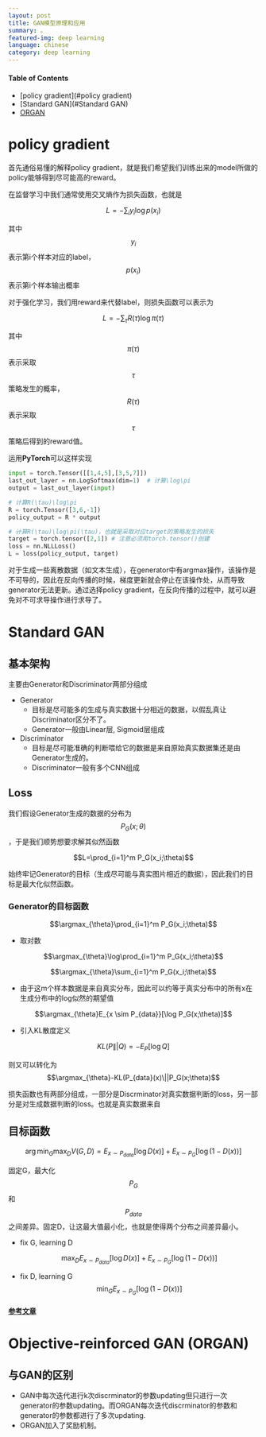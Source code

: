 ```yaml
---
layout: post
title: GAN模型原理和应用
summary: 。
featured-img: deep learning
language: chinese 
category: deep learning
---
```

#### Table of Contents
- [policy gradient](#policy gradient)
- [Standard GAN](#Standard GAN)
- [ORGAN](#ORGAN)

<a name='policy gradient'/>

# policy gradient

首先通俗易懂的解释policy gradient，就是我们希望我们训练出来的model所做的policy能够得到尽可能高的reward。

在监督学习中我们通常使用交叉熵作为损失函数，也就是

$$L = -\sum_i y_i \log p(x_i)$$

其中$$y_i$$表示第i个样本对应的label，$$p(x_i)$$表示第i个样本输出概率

对于强化学习，我们用reward来代替label，则损失函数可以表示为

$$L=-\sum_{\tau}R(\tau)\log \pi(\tau)$$

其中$$\pi(\tau)$$表示采取$$\tau$$策略发生的概率，$$R(\tau)$$表示采取$$\tau$$策略后得到的reward值。

运用**PyTorch**可以这样实现
```python
input = torch.Tensor([[1,4,5],[3,5,7]])
last_out_layer = nn.LogSoftmax(dim=1)  # 计算\log\pi
output = last_out_layer(input)

# 计算R(\tau)\log\pi
R = torch.Tensor([3,6,-1])
policy_output = R * output

# 计算R(\tau)\log\pi(\tau)，也就是采取对应target的策略发生的损失
target = torch.tensor([2,1]) # 注意必须用torch.tensor()创建
loss = nn.NLLLoss()
L = loss(policy_output, target)
```

对于生成一些离散数据（如文本生成），在generator中有argmax操作，该操作是不可导的，因此在反向传播的时候，梯度更新就会停止在该操作处，从而导致generator无法更新。通过选择policy gradient，在反向传播的过程中，就可以避免对不可求导操作进行求导了。

<a name='Standard GAN'/>

# Standard GAN

## 基本架构
主要由Generator和Discriminator两部分组成
- Generator
    - 目标是尽可能多的生成与真实数据十分相近的数据，以假乱真让Discriminator区分不了。
    - Generator一般由Linear层, Sigmoid层组成
- Discriminator
    - 目标是尽可能准确的判断喂给它的数据是来自原始真实数据集还是由Generator生成的。
    - Discriminator一般有多个CNN组成


## Loss

我们假设Generator生成的数据的分布为$$P_G(x;\theta)$$，于是我们顺势想要求解其似然函数

$$L=\prod_{i=1}^m P_G(x_i;\theta)$$

始终牢记Generator的目标（生成尽可能与真实图片相近的数据），因此我们的目标是最大化似然函数。

### Generator的目标函数

$$\argmax_{\theta}\prod_{i=1}^m P_G(x_i;\theta)$$

- 取对数

$$\argmax_{\theta}\log\prod_{i=1}^m P_G(x_i;\theta)$$

$$\argmax_{\theta}\sum_{i=1}^m P_G(x_i;\theta)$$

- 由于这m个样本数据是来自真实分布，因此可以约等于真实分布中的所有x在生成分布中的log似然的期望值

$$\argmax_{\theta}E_{x \sim P_{data}}[\log P_G(x;\theta)]$$

- 引入KL散度定义

$$KL(P\||Q) = - E_P[\log Q]$$

则又可以转化为$$\argmax_{\theta}-KL(P_{data}(x)\||P_G(x;\theta)$$





损失函数也有两部分组成，一部分是Discrminator对真实数据判断的loss，另一部分是对生成数据判断的loss。也就是真实数据来自





## 目标函数

$$\arg \min_G \max_D V(G,D)=E_{x\sim P_{data}}[\log D(x)]+E_{x \sim  P_G}[\log(1-D(x))]$$

固定G，最大化$$P_G$$和$$P_{data}$$之间差异。固定D，让这最大值最小化，也就是使得两个分布之间差异最小。
- fix G, learning D

    $$\max_D E_{x\sim P_{data}}[\log D(x)]+E_{x \sim  P_G}[\log(1-D(x))]$$
- fix D, learning G
    $$\min_G  E_{x \sim  P_G}[\log(1-D(x))]$$

#### [参考文章](https://www.cnblogs.com/bonelee/p/9166084.html)
<a name='ORGAN'/>

# Objective-reinforced GAN (ORGAN)

## 与GAN的区别
- GAN中每次迭代进行k次discrminator的参数updating但只进行一次generator的参数updating。而ORGAN每次迭代discrminator的参数和generator的参数都进行了多次updating.
- ORGAN加入了奖励机制。

